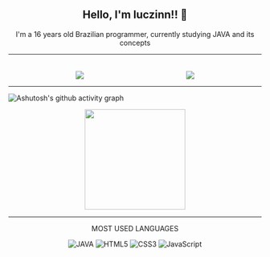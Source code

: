 ### <h2 align=center>Hello, I'm luczinn!! 👋</h2>

<p align=center>I'm a 16 years old Brazilian programmer, currently studying JAVA and its concepts
<hr>
<br>

<div align=center>
<img align=center style="margin-right: 200px" src="https://github-readme-stats.vercel.app/api/top-langs/?username=luczinn&layout=donut-vertical&theme=dark" />
<img align=center src="https://github-readme-stats.vercel.app/api?username=luczinn&show_icons=true&theme=dark" />
</div>


<hr>

![Ashutosh's github activity graph](https://github-readme-activity-graph.vercel.app/graph?username=luczinn&custom_title=HISTÓRICO%20DE%20ATIVIDADE&hide_border=true&theme=high-contrast)
<div align=center>
<img width=200px src="https://api.visitorbadge.io/api/visitors?path=https%3A%2F%2Fgithub.com%2Fluczinn&label=Visitantes&labelColor=%23000000&countColor=%23d9e3f0&labelStyle=upper">
</div>
<hr>

<div align=center>

<p>MOST USED LANGUAGES</p>

![JAVA](https://img.shields.io/badge/Java-ED8B00?style=for-the-badge&logo=openjdk&logoColor=white)
![HTML5](https://img.shields.io/badge/HTML5-E34F26?style=for-the-badge&logo=html5&logoColor=white)
![CSS3](https://img.shields.io/badge/CSS3-1572B6?style=for-the-badge&logo=css3&logoColor=white)
![JavaScript](https://img.shields.io/badge/JavaScript-323330?style=for-the-badge&logo=javascript&logoColor=F7DF1E)

</div>
